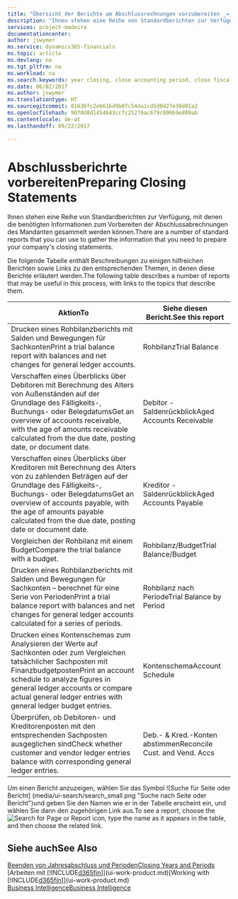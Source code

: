 ```yaml
---
title: "Übersicht der Berichte um Abschlussrechnungen vorzubereiten _=_ Microsoft Ausgleich."
description: "Ihnen stehen eine Reihe von Standardberichten zur Verfügung, mit denen die benötigten Informationen zum Vorbereiten der Abschlussabrechnungen des Mandanten gesammelt werden können."
services: project-madeira
documentationcenter: 
author: jswymer
ms.service: dynamics365-financials
ms.topic: article
ms.devlang: na
ms.tgt_pltfrm: na
ms.workload: na
ms.search.keywords: year closing, close accounting period, close fiscal year, aging, creditor payments, vendor payments, assets, liabilities, equity, analysis, reporting, financial report, business intelligence, BI, Power Bi, KPI
ms.date: 06/02/2017
ms.author: jswymer
ms.translationtype: HT
ms.sourcegitcommit: 81636fc2e661bd9b07c54da1cd5d0d27e30d01a2
ms.openlocfilehash: 9070d8d1454b43ccfc25276ac679c099b9e809ab
ms.contentlocale: de-at
ms.lasthandoff: 09/22/2017

---
```

# <a name="preparing-closing-statements"></a><span data-ttu-id="48a4e-103">Abschlussberichrte vorbereiten</span><span class="sxs-lookup"><span data-stu-id="48a4e-103">Preparing Closing Statements</span></span>
<span data-ttu-id="48a4e-104">Ihnen stehen eine Reihe von Standardberichten zur Verfügung, mit denen die benötigten Informationen zum Vorbereiten der Abschlussabrechnungen des Mandanten gesammelt werden können.</span><span class="sxs-lookup"><span data-stu-id="48a4e-104">There are a number of standard reports that you can use to gather the information that you need to prepare your company's closing statements.</span></span>

<span data-ttu-id="48a4e-105">Die folgende Tabelle enthält Beschreibungen zu einigen hilfreichen Berichten sowie Links zu den entsprechenden Themen, in denen diese Berichte erläutert werden.</span><span class="sxs-lookup"><span data-stu-id="48a4e-105">The following table describes a number of reports that may be useful in this process, with links to the topics that describe them.</span></span>

| <span data-ttu-id="48a4e-106">Aktion</span><span class="sxs-lookup"><span data-stu-id="48a4e-106">To</span></span> | <span data-ttu-id="48a4e-107">Siehe diesen Bericht.</span><span class="sxs-lookup"><span data-stu-id="48a4e-107">See this report</span></span> |
| --- | --- |
| <span data-ttu-id="48a4e-108">Drucken eines Rohbilanzberichts mit Salden und Bewegungen für Sachkonten</span><span class="sxs-lookup"><span data-stu-id="48a4e-108">Print a trial balance report with balances and net changes for general ledger accounts.</span></span> |<span data-ttu-id="48a4e-109">Rohbilanz</span><span class="sxs-lookup"><span data-stu-id="48a4e-109">Trial Balance</span></span> |
| <span data-ttu-id="48a4e-110">Verschaffen eines Überblicks über Debitoren mit Berechnung des Alters von Außenständen auf der Grundlage des Fälligkeits-, Buchungs- oder Belegdatums</span><span class="sxs-lookup"><span data-stu-id="48a4e-110">Get an overview of accounts receivable, with the age of amounts receivable calculated from the due date, posting date, or document date.</span></span> |<span data-ttu-id="48a4e-111">Debitor - Saldenrückblick</span><span class="sxs-lookup"><span data-stu-id="48a4e-111">Aged Accounts Receivable</span></span> |
| <span data-ttu-id="48a4e-112">Verschaffen eines Überblicks über Kreditoren mit Berechnung des Alters von zu zahlenden Beträgen auf der Grundlage des Fälligkeits-, Buchungs- oder Belegdatums</span><span class="sxs-lookup"><span data-stu-id="48a4e-112">Get an overview of accounts payable, with the age of amounts payable calculated from the due date, posting date or document date.</span></span> |<span data-ttu-id="48a4e-113">Kreditor - Saldenrückblick</span><span class="sxs-lookup"><span data-stu-id="48a4e-113">Aged Accounts Payable</span></span> |
| <span data-ttu-id="48a4e-114">Vergleichen der Rohbilanz mit einem Budget</span><span class="sxs-lookup"><span data-stu-id="48a4e-114">Compare the trial balance with a budget.</span></span> |<span data-ttu-id="48a4e-115">Rohbilanz/Budget</span><span class="sxs-lookup"><span data-stu-id="48a4e-115">Trial Balance/Budget</span></span> |
| <span data-ttu-id="48a4e-116">Drucken eines Rohbilanzberichts mit Salden und Bewegungen für Sachkonten – berechnet für eine Serie von Perioden</span><span class="sxs-lookup"><span data-stu-id="48a4e-116">Print a trial balance report with balances and net changes for general ledger accounts calculated for a series of periods.</span></span> |<span data-ttu-id="48a4e-117">Rohbilanz nach Periode</span><span class="sxs-lookup"><span data-stu-id="48a4e-117">Trial Balance by Period</span></span> |
| <span data-ttu-id="48a4e-118">Drucken eines Kontenschemas zum Analysieren der Werte auf Sachkonten oder zum Vergleichen tatsächlicher Sachposten mit Finanzbudgetposten</span><span class="sxs-lookup"><span data-stu-id="48a4e-118">Print an account schedule to analyze figures in general ledger accounts or compare actual general ledger entries with general ledger budget entries.</span></span> |<span data-ttu-id="48a4e-119">Kontenschema</span><span class="sxs-lookup"><span data-stu-id="48a4e-119">Account Schedule</span></span> |
| <span data-ttu-id="48a4e-120">Überprüfen, ob Debitoren- und Kreditorenposten mit den entsprechenden Sachposten ausgeglichen sind</span><span class="sxs-lookup"><span data-stu-id="48a4e-120">Check whether customer and vendor ledger entries balance with corresponding general ledger entries.</span></span> |<span data-ttu-id="48a4e-121">Deb.- & Kred.-Konten abstimmen</span><span class="sxs-lookup"><span data-stu-id="48a4e-121">Reconcile Cust. and Vend. Accs</span></span> |

<span data-ttu-id="48a4e-122">Um einen Bericht anzuzeigen, wählen Sie das Symbol ![Suche für Seite oder Bericht] (media/ui-search/search_small.png "Suche nach Seite oder Bericht")und geben Sie den Namen wie er in der Tabelle erscheint ein, und wählen Sie dann den zugehörigen Link aus.</span><span class="sxs-lookup"><span data-stu-id="48a4e-122">To see a report, choose the ![Search for Page or Report](media/ui-search/search_small.png "Search for Page or Report icon") icon, type the name as it appears in the table, and then choose the related link.</span></span>

## <a name="see-also"></a><span data-ttu-id="48a4e-123">Siehe auch</span><span class="sxs-lookup"><span data-stu-id="48a4e-123">See Also</span></span>
[<span data-ttu-id="48a4e-124">Beenden von Jahresabschluss und Perioden</span><span class="sxs-lookup"><span data-stu-id="48a4e-124">Closing Years and Periods</span></span>](year-close-years-periods.md)  
<span data-ttu-id="48a4e-125">[Arbeiten mit [!INCLUDE[d365fin](includes/d365fin_md.md)]](ui-work-product.md)</span><span class="sxs-lookup"><span data-stu-id="48a4e-125">[Working with [!INCLUDE[d365fin](includes/d365fin_md.md)]](ui-work-product.md)</span></span>  
[<span data-ttu-id="48a4e-126">Business Intelligence</span><span class="sxs-lookup"><span data-stu-id="48a4e-126">Business Intelligence</span></span>](bi.md)

